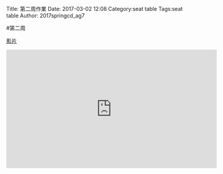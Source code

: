 Title: 第二周作業
Date: 2017-03-02 12:08
Category:seat table
Tags:seat table
Author: 2017springcd_ag7



<!-- PELICAN_END_SUMMARY -->

#第二周

<a href="https://vimeo.com/206705158">影片</a>
<iframe width="560" height="315" src="https://vimeo.com/206705158" frameborder="0" allowfullscreen></iframe>
